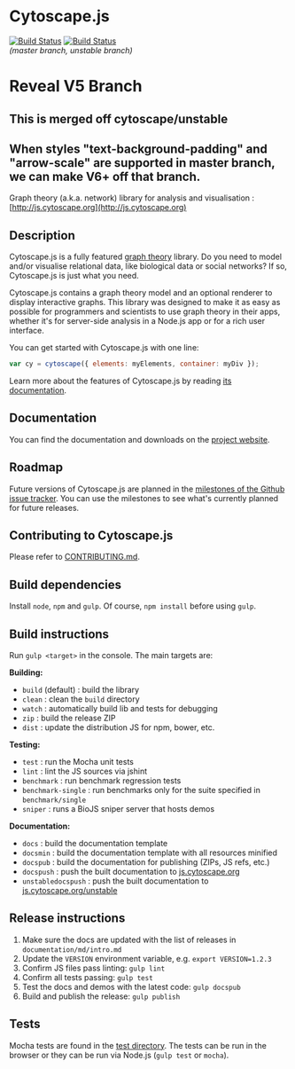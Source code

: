 # Cytoscape.js

[![Build Status](https://travis-ci.org/cytoscape/cytoscape.js.svg?branch=master)](https://travis-ci.org/cytoscape/cytoscape.js) [![Build Status](https://travis-ci.org/cytoscape/cytoscape.js.svg?branch=unstable)](https://travis-ci.org/cytoscape/cytoscape.js)  
*(master branch, unstable branch)*

# Reveal V5 Branch
## This is merged off cytoscape/unstable
## When styles "text-background-padding" and "arrow-scale" are supported in master branch, we can make V6+ off that branch.


Graph theory (a.k.a. network) library for analysis and visualisation : [http://js.cytoscape.org](http://js.cytoscape.org)



## Description

Cytoscape.js is a fully featured [graph theory](https://en.wikipedia.org/wiki/Graph_theory) library.  Do you need to model and/or visualise relational data, like biological data or social networks?  If so, Cytoscape.js is just what you need.

Cytoscape.js contains a graph theory model and an optional renderer to display interactive graphs.  This library was designed to make it as easy as possible for programmers and scientists to use graph theory in their apps, whether it's for server-side analysis in a Node.js app or for a rich user interface.

You can get started with Cytoscape.js with one line:

```js
var cy = cytoscape({ elements: myElements, container: myDiv });
```

Learn more about the features of Cytoscape.js by reading [its documentation](http://js.cytoscape.org).





## Documentation

You can find the documentation and downloads on the [project website](http://js.cytoscape.org).



## Roadmap

Future versions of Cytoscape.js are planned in the [milestones of the Github issue tracker](https://github.com/cytoscape/cytoscape.js/milestones).  You can use the milestones to see what's currently planned for future releases.




## Contributing to Cytoscape.js

Please refer to [CONTRIBUTING.md](CONTRIBUTING.md).




## Build dependencies

Install `node`, `npm` and `gulp`.  Of course, `npm install` before using `gulp`.




## Build instructions

Run `gulp <target>` in the console.  The main targets are:

**Building:**

 * `build` (default) : build the library
 * `clean` : clean the `build` directory
 * `watch` : automatically build lib and tests for debugging
 * `zip` : build the release ZIP
 * `dist` : update the distribution JS for npm, bower, etc.

**Testing:**

 * `test` : run the Mocha unit tests
 * `lint` : lint the JS sources via jshint
 * `benchmark` : run benchmark regression tests
 * `benchmark-single` : run benchmarks only for the suite specified in `benchmark/single`
 * `sniper` : runs a BioJS sniper server that hosts demos

**Documentation:**

 * `docs` : build the documentation template
 * `docsmin` : build the documentation template with all resources minified
 * `docspub` : build the documentation for publishing (ZIPs, JS refs, etc.)
 * `docspush` : push the built documentation to [js.cytoscape.org](http://js.cytoscape.org)
 * `unstabledocspush` : push the built documentation to [js.cytoscape.org/unstable](http://js.cytoscape.org/unstable)




## Release instructions

 1. Make sure the docs are updated with the list of releases in `documentation/md/intro.md`
 1. Update the `VERSION` environment variable, e.g. `export VERSION=1.2.3`
 1. Confirm JS files pass linting: `gulp lint`
 1. Confirm all tests passing: `gulp test`
 1. Test the docs and demos with the latest code: `gulp docspub`
 1. Build and publish the release: `gulp publish`



## Tests

Mocha tests are found in the [test directory](https://github.com/cytoscape/cytoscape.js/tree/master/test).  The tests can be run in the browser or they can be run via Node.js (`gulp test` or `mocha`).
